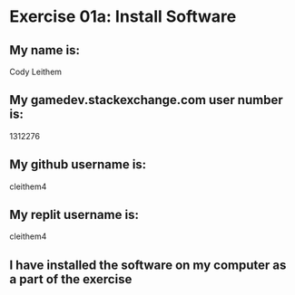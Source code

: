 
# Exercise 01a: Install Software

## My name is:
Cody Leithem

## My gamedev.stackexchange.com user number is:
1312276

## My github username is:
cleithem4

## My replit username is:
cleithem4

## I have installed the software on my computer as a part of the exercise

